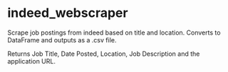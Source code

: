 # indeed_webscraper
Scrape job postings from indeed based on title and location. Converts to DataFrame and outputs as a .csv file. 

Returns Job Title, Date Posted, Location, Job Description and the application URL. 
